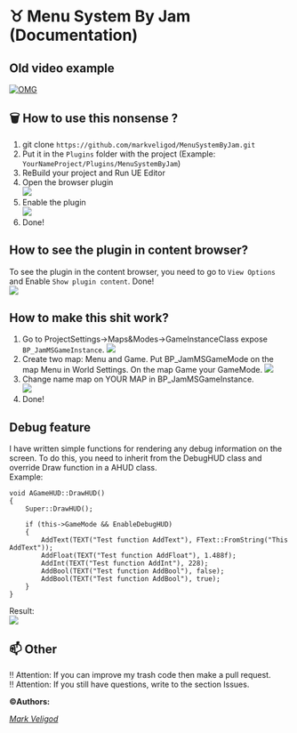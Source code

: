 # :taurus: Menu System By Jam (Documentation)

## Old video example
[![OMG](https://img.youtube.com/vi/AMrR0rXK7tw/0.jpg)](https://www.youtube.com/watch?v=AMrR0rXK7tw)

## :wastebasket: How to use this nonsense ?  
1. git clone `https://github.com/markveligod/MenuSystemByJam.git`
2. Put it in the `Plugins` folder with the project (Example: `YourNameProject/Plugins/MenuSystemByJam`)
3. ReBuild your project and Run UE Editor
4. Open the browser plugin  
![](https://cdn.discordapp.com/attachments/836541085248520233/967407719193649222/unknown.png)
5. Enable the plugin  
![](https://cdn.discordapp.com/attachments/836541085248520233/967408294920605787/unknown.png)
6. Done!

## How to see the plugin in content browser?  
To see the plugin in the content browser, you need to go to `View Options` and Enable `Show plugin content`. Done!  
![](https://cdn.discordapp.com/attachments/836541085248520233/967408720168501248/unknown.png)

## How to make this shit work?  
1. Go to ProjectSettings->Maps&Modes->GameInstanceClass expose `BP_JamMSGameInstance`.
![](https://cdn.discordapp.com/attachments/836541085248520233/967410219598635028/unknown.png)  
2. Create two map: Menu and Game. Put BP_JamMSGameMode on the map Menu in World Settings. On the map Game your GameMode.
![](https://cdn.discordapp.com/attachments/836541085248520233/967411717896278056/unknown.png)
3. Change name map on YOUR MAP in BP_JamMSGameInstance.  
![](https://cdn.discordapp.com/attachments/836541085248520233/967412018715979786/unknown.png)  
4. Done!

## Debug feature
I have written simple functions for rendering any debug information on the screen. To do this, you need to inherit from the DebugHUD class and override Draw function in a AHUD class.  
Example:  
```
void AGameHUD::DrawHUD()
{
    Super::DrawHUD();

    if (this->GameMode && EnableDebugHUD)
    {
        AddText(TEXT("Test function AddText"), FText::FromString("This AddText"));
        AddFloat(TEXT("Test function AddFloat"), 1.488f);
        AddInt(TEXT("Test function AddInt"), 228);
        AddBool(TEXT("Test function AddBool"), false);
        AddBool(TEXT("Test function AddBool"), true);
    }
}
```  
Result:  
![](https://cdn.discordapp.com/attachments/836541085248520233/967741234934341732/unknown.png)  

## 📫 Other
:bangbang: Attention: If you can improve my trash code then make a pull request.  
:bangbang: Attention: If you still have questions, write to the section Issues.

**:copyright:Authors:**  
  
*[Mark Veligod](https://github.com/markveligod)*  
